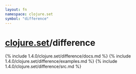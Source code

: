 ```yaml
---
layout: fn
namespace: clojure.set
symbol: "difference"
---
```


# [clojure.set](../)/difference

{% include 1.4.0/clojure.set/difference/docs.md %}
{% include 1.4.0/clojure.set/difference/examples.md %}
{% include 1.4.0/clojure.set/difference/src.md %}

